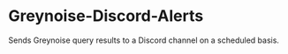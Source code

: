 # Greynoise-Discord-Alerts
Sends Greynoise query results to a Discord channel on a scheduled basis.
